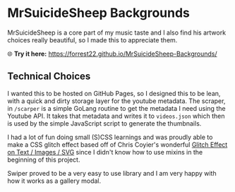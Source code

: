 # MrSuicideSheep Backgrounds

MrSuicideSheep is a core part of my music taste and I also find his artwork choices really beautiful, so I made this to appreciate them.

🌐 **Try it here:** <https://forrest22.github.io/MrSuicideSheep-Backgrounds/>

## Technical Choices

I wanted this to be hosted on GitHub Pages, so I designed this to be lean, with a quick and dirty storage layer for the youtube metadata. The scraper, in `/scarper` is a simple GoLang routine to get the metadata I need using the Youtube API. It takes that metadata and writes it to `videos.json` which then is used by the simple JavaScript script to generate the thumbnails.

I had a lot of fun doing small (S)CSS learnings and was proudly able to make a CSS glitch effect based off of Chris Coyier's wonderful [Glitch Effect on Text / Images / SVG](https://css-tricks.com/glitch-effect-text-images-svg/) since I didn't know how to use mixins in the beginning of this project.

Swiper proved to be a very easy to use library and I am very happy with how it works as a gallery modal.
